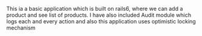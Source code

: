 This ia a basic application which is built on rails6, where we can add a product and see list of products. I have also included Audit module which logs each and every action and also this application uses optimistic locking mechanism
